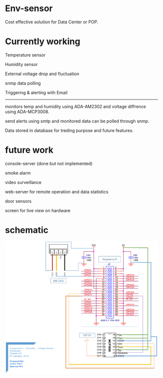 # Env-sensor


Cost effective solution for Data Center or POP.

Currently working
=================

Temperature sensor

Humidity sensor

External voltage drop and fluctuation

snmp data polling

Triggering & alerting with Email 

-------------------------------------

monitors temp and humidity using ADA-AM2302 and voltage diffrence using ADA-MCP3008.

send alerts using smtp and monitored data can be polled through snmp.

Data stored in database for treding purpose and future features.

future work
===========
console-server (done but not implemented)

smoke alarm

video surveillance

web-server for remote operation and data statistics 

door sensors

screen for live view on hardware


schematic
=========
![Schematic](https://github.com/icmp-echo/env-sensor/blob/master/temperature%20sensor%20schematic.png)
